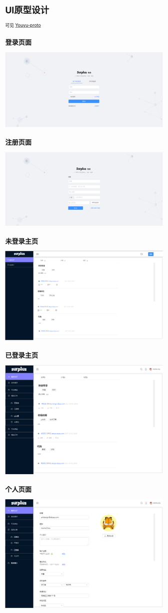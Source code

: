 # UI原型设计
可见 [Youyu-proto](https://github.com/surplus-youyu/Youyu-proto)
## 登录页面
![](../assets/images/ui-login.png)
## 注册页面
![](../assets/images/ui-register.png)
## 未登录主页
![](../assets/images/ui-unregister-page.png)
## 已登录主页
![](../assets/images/ui-registered-page.png)
## 个人页面
![](../assets/images/ui-personal-page.png)

